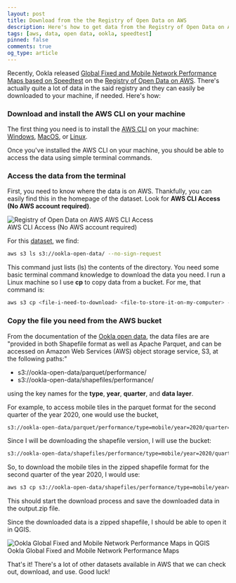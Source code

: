 ```yaml
---
layout: post
title: Download from the the Registry of Open Data on AWS
description: Here's how to get data from the Registry of Open Data on AWS, particularly the Ookla Global Fixed and Mobile Network Performance Maps but these methods can work for any dataset there.
tags: [aws, data, open data, ookla, speedtest]
pinned: false
comments: true
og_type: article
---
```


Recently, Ookla released [Global Fixed and Mobile Network Performance Maps based on Speedtest](https://registry.opendata.aws/speedtest-global-performance/) on the [Registry of Open Data on AWS](https://registry.opendata.aws/). There's actually quite a lot of data in the said registry and they can easily be downloaded to your machine, if needed. Here's how:

### Download and install the AWS CLI on your machine
 
The first thing you need is to install the [AWS CLI](https://aws.amazon.com/cli/) on your machine: [Windows](https://awscli.amazonaws.com/AWSCLIV2.msi), [MacOS](https://awscli.amazonaws.com/AWSCLIV2.pkg), or [Linux](https://docs.aws.amazon.com/cli/latest/userguide/install-cliv2-linux.html#cliv2-linux-install).

Once you've installed the AWS CLI on your machine, you should be able to access the data using simple terminal commands. 

### Access the data from the terminal

First, you need to know where the data is on AWS. Thankfully, you can easily find this in the homepage of the dataset. Look for **AWS CLI Access (No AWS account required)**.

<div class="col-lg-12 img-container"><img class="img-fluid post-img img-shadow" src="{{ site.assets }}/img/posts/2020-10-19-download-registry-of-open-data-aws/aws-data-home.png" alt="Registry of Open Data on AWS AWS CLI Access"><figcaption class="figure-caption text-center">AWS CLI Access (No AWS account required)</figcaption></div>


For this [dataset](https://registry.opendata.aws/speedtest-global-performance/), we find:
```bash
aws s3 ls s3://ookla-open-data/ --no-sign-request
```

This command just lists (ls) the contents of the directory. You need some basic terminal command knowledge to download the data you need. I run a Linux machine so I use **cp** to copy data from a bucket. For me, that command is:

```bash
aws s3 cp <file-i-need-to-download> <file-to-store-it-on-my-computer> --no-sign-request
```


### Copy the file you need from the AWS bucket

From the documentation of the [Ookla open data](https://github.com/teamookla/ookla-open-data), the data files are are "provided in both Shapefile format as well as Apache Parquet, and can be accessed on Amazon Web Services (AWS) object storage service, S3, at the following paths:"

* s3://ookla-open-data/parquet/performance/
* s3://ookla-open-data/shapefiles/performance/

using the key names for the **type**, **year**, **quarter**, and **data layer**.


For example, to access mobile tiles in the parquet format for the second quarter of the year 2020, one would use the bucket, 

```bash
s3://ookla-open-data/parquet/performance/type=mobile/year=2020/quarter=2/2020-04-01_performance_mobile_tiles.parquet
```

Since I will be downloading the shapefile version, I will use the bucket:

```bash
s3://ookla-open-data/shapefiles/performance/type=mobile/year=2020/quarter=2/2020-04-01_performance_mobile_tiles.zip
```

So, to download the mobile tiles in the zipped shapefile format for the second quarter of the year 2020, I would use:

```bash
aws s3 cp s3://ookla-open-data/shapefiles/performance/type=mobile/year=2020/quarter=2/2020-04-01_performance_mobile_tiles.zip output.zip --no-sign-request
```

This should start the download process and save the downloaded data in the output.zip file.

Since the downloaded data is a zipped shapefile, I should be able to open it in QGIS.

<div class="col-lg-12 img-container"><img class="img-fluid post-img img-shadow" src="{{ site.assets }}/img/posts/2020-10-19-download-registry-of-open-data-aws/data-in-qgis.png" alt="Ookla Global Fixed and Mobile Network Performance Maps in QGIS"><figcaption class="figure-caption text-center">Ookla Global Fixed and Mobile Network Performance Maps</figcaption></div>

That's it! There's a lot of other datasets available in AWS that we can check out, download, and use. Good luck!